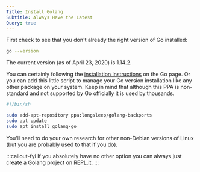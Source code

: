```yaml
---
Title: Install Golang
Subtitle: Always Have the Latest 
Query: true
---
```


First check to see that you don't already the right version of Go installed:

```sh
go --version
```

The current version (as of April 23, 2020) is 1.14.2.

You can certainly following the [installation instructions](https://golang.org/doc/install) on the Go page. Or you can add this little script to manage your Go version installation like any other package on your system. Keep in mind that although this PPA is non-standard and not supported by Go officially it is used by thousands.

```sh
#!/bin/sh

sudo add-apt-repository ppa:longsleep/golang-backports
sudo apt update
sudo apt install golang-go
```

You'll need to do your own research for other non-Debian versions of Linux (but you are probably used to that if you do).

:::callout-fyi
If you absolutely have no other option you can always just create a Golang project on [REPL.it](https://repl.it).
:::
